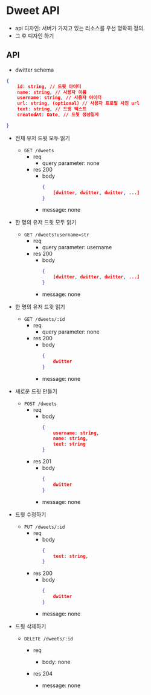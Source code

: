 # Dweet API

- api 디자인: 서버가 가지고 있는 리소스를 우선 명확히 정의.
- 그 후 디자인 하기

## API

- dwitter schema

```json
{
    id: string, // 드윗 아이디
    name: string, // 사용자 이름
    username: string, // 사용자 아이디
    url: string, (optional) // 사용자 프로필 사진 url
    text: string, // 드윗 텍스트
    createdAt: Date, // 드윗 생성일자

}
```

- 전체 유저 드윗 모두 읽기
  - `GET /dweets`
    - req
      - query parameter: none
    - res 200
      - body
        ```json
        {
            [dwitter, dwitter, dwitter, ...]
        }
        ```
      - message: none
- 한 명의 유저 드윗 모두 읽기

  - `GET /dweets?username=str`
    - req
      - query parameter: username
    - res 200
      - body
        ```json
        {
            [dwitter, dwitter, dwitter, ...]
        }
        ```
      - message: none

- 한 명의 유저 드윗 읽기

  - `GET /dweets/:id`
    - req
      - query parameter: none
    - res 200
      - body
        ```json
        {
            dwitter
        }
        ```
      - message: none

- 새로운 드윗 만들기
  - `POST /dweets`
    - req
      - body
        ```json
        {
            username: string,
            name: string,
            text: string
        }
        ```
    - res 201
      - body
        ```json
        {
            dwitter
        }
        ```
      - message: none
- 드윗 수정하기
  - `PUT /dweets/:id`
    - req
      - body
        ```json
        {
            text: string,
        }
        ```
    - res 200
      - body
        ```json
        {
            dwitter
        }
        ```
      - message: none
- 드윗 삭제하기

  - `DELETE /dweets/:id`

    - req

      - body: none

    - res 204
      - message: none
